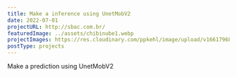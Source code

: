 ```yaml
---
title: Make a inference using UnetMobV2
date: 2022-07-01
projectURL: http://sbac.com.br/
featuredImage: ../assets/chibinube1.webp
projectImages: https://res.cloudinary.com/ppkehl/image/upload/v1661796892/projects/sbac_thgeuo.png
postType: projects
---
```

Make a prediction using UnetMobV2
